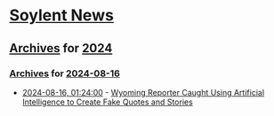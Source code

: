 # [Soylent News](../../../README.md)

## [Archives](../../index.md) for [2024](../index.md)

### [Archives](../../index.md) for [2024-08-16](index.md)

* [2024-08-16, 01:24:00](https://soylentnews.org/article.pl?sid=24/08/15/0150222&from=rss) - [Wyoming Reporter Caught Using Artificial Intelligence to Create Fake Quotes and Stories](https://soylentnews.org/article.pl?sid=24/08/15/0150222&from=rss)
